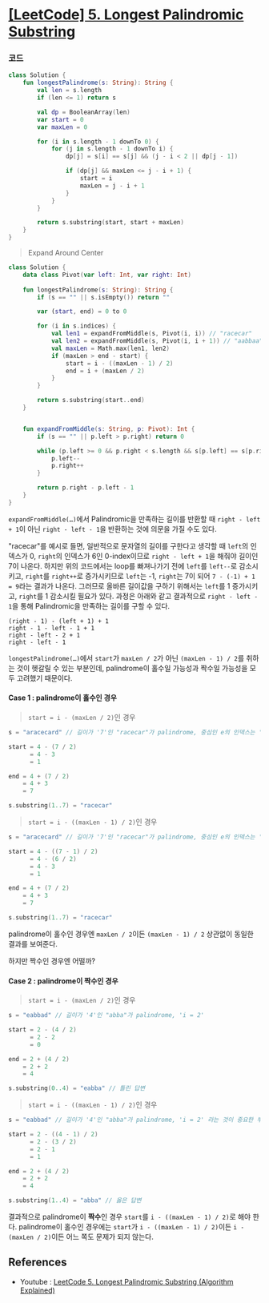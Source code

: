 # [[LeetCode] 5. Longest Palindromic Substring](https://leetcode.com/problems/longest-palindromic-substring/)

### 코드

```kotlin
class Solution {
    fun longestPalindrome(s: String): String {
        val len = s.length
        if (len <= 1) return s

        val dp = BooleanArray(len)
        var start = 0
        var maxLen = 0

        for (i in s.length - 1 downTo 0) {
            for (j in s.length - 1 downTo i) {
                dp[j] = s[i] == s[j] && (j - i < 2 || dp[j - 1])

                if (dp[j] && maxLen <= j - i + 1) {
                    start = i
                    maxLen = j - i + 1
                }
            }
        }

        return s.substring(start, start + maxLen)
    }
}
```

> Expand Around Center

```kotlin
class Solution {
    data class Pivot(var left: Int, var right: Int)
    
    fun longestPalindrome(s: String): String {
        if (s == "" || s.isEmpty()) return ""

        var (start, end) = 0 to 0

        for (i in s.indices) {
            val len1 = expandFromMiddle(s, Pivot(i, i)) // "racecar"
            val len2 = expandFromMiddle(s, Pivot(i, i + 1)) // "aabbaa"
            val maxLen = Math.max(len1, len2)
            if (maxLen > end - start) {
                start = i - ((maxLen - 1) / 2)
                end = i + (maxLen / 2)
            }
        }

        return s.substring(start..end)
    }


    fun expandFromMiddle(s: String, p: Pivot): Int {
        if (s == "" || p.left > p.right) return 0

        while (p.left >= 0 && p.right < s.length && s[p.left] == s[p.right]) {
            p.left--
            p.right++
        }

        return p.right - p.left - 1
    }
}
```

`expandFromMiddle(…)`에서 Palindromic을 만족하는 길이를 반환할 때 `right - left + 1`이 아닌 `right - left - 1`을 반환하는 것에 의문을 가질 수도 있다.

"racecar"를 예시로 들면, 일반적으로 문자열의 길이를 구한다고 생각할 때 `left`의 인덱스가 0, `right`의 인덱스가 6인 0-index이므로 `right - left + 1`을 해줘야 길이인 7이 나온다. 하지만 위의 코드에서는 loop를 빠져나가기 전에 `left`를 `left--`로 감소시키고, `right`를 `right++`로 증가시키므로 `left`는 -1, `right`는 7이 되어 `7 - (-1) + 1 = 9`라는 결과가 나온다. 그러므로 올바른 길이값을 구하기 위해서는 `left`를 1 증가시키고, `right`를 1 감소시킬 필요가 있다. 과정은 아래와 같고 결과적으로 `right - left - 1`을 통해 Palindromic을 만족하는 길이를 구할 수 있다.

```
(right - 1) - (left + 1) + 1
right - 1 - left - 1 + 1
right - left - 2 + 1
right - left - 1
```

`longestPalindrome(…)`에서 `start`가 `maxLen / 2`가 아닌 `(maxLen - 1) / 2`를 취하는 것이 헷갈릴 수 있는 부분인데, palindrome이 홀수일 가능성과 짝수일 가능성을 모두 고려했기 때문이다.

#### Case 1 : palindrome이 홀수인 경우 

> `start = i - (maxLen / 2)`인 경우

```kotlin
s = "aracecard" // 길이가 '7'인 "racecar"가 palindrome, 중심인 e의 인덱스는 '4'

start = 4 - (7 / 2)
      = 4 - 3
      = 1

end = 4 + (7 / 2)
    = 4 + 3
    = 7

s.substring(1..7) = "racecar"
```

> `start = i - ((maxLen - 1) / 2)`인 경우

```kotlin
s = "aracecard" // 길이가 '7'인 "racecar"가 palindrome, 중심인 e의 인덱스는 '4'

start = 4 - ((7 - 1) / 2)
      = 4 - (6 / 2)
      = 4 - 3
      = 1

end = 4 + (7 / 2)
    = 4 + 3
    = 7

s.substring(1..7) = "racecar"
```

palindrome이 홀수인 경우엔 `maxLen / 2`이든 `(maxLen - 1) / 2` 상관없이 동일한 결과를 보여준다.

하지만 짝수인 경우엔 어떨까?

#### Case 2 : palindrome이 짝수인 경우

> `start = i - (maxLen / 2)`인 경우

```kotlin
s = "eabbad" // 길이가 '4'인 "abba"가 palindrome, 'i = 2'

start = 2 - (4 / 2)
      = 2 - 2
      = 0

end = 2 + (4 / 2)
    = 2 + 2
    = 4

s.substring(0..4) = "eabba" // 틀린 답변
```

> `start = i - ((maxLen - 1) / 2)`인 경우

```kotlin
s = "eabbad" // 길이가 '4'인 "abba"가 palindrome, 'i = 2' 라는 것이 중요한 부분!!

start = 2 - ((4 - 1) / 2)
      = 2 - (3 / 2)
      = 2 - 1
      = 1

end = 2 + (4 / 2)
    = 2 + 2
    = 4

s.substring(1..4) = "abba" // 옳은 답변
```

결과적으로 palindrome이 **짝수**인 경우 `start`를 `i - ((maxLen - 1) / 2)`로 해야 한다. palindrome이 홀수인 경우에는 `start`가 `i - ((maxLen - 1) / 2)`이든 `i - (maxLen / 2)`이든 어느 쪽도 문제가 되지 않는다.

## References

- Youtube : [LeetCode 5. Longest Palindromic Substring (Algorithm Explained)](https://youtu.be/y2BD4MJqV20)